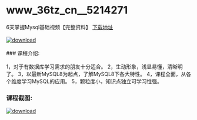 # www_36tz_cn__5214271
6天掌握Mysql基础视频【完整资料】
[下载地址](http://www.36tz.cn/article/5214271 "下载地址")
<br/></br>[![download](http://36tz.cn/muke_img/2020_07_1-24-300x172.png "下载地址")](http://www.36tz.cn/article/5214271 "下载地址")
<br/></br>### 课程介绍:<br/></br>1，对于有数据库学习需求的朋友十分适合。
2，生动形象，浅显易懂，清晰明了。
3，以最新MySQL8为起点，了解MySQL8下各大特性。
4，课程全面，从各个维度学习MySQL的应用。
5，颗粒度小，知识点独立可学习性强。

### 课程截图:
[![download](http://36tz.cn/muke_img/2020_07_2-28.png "下载地址")](http://www.36tz.cn/article/5214271 "下载地址")
